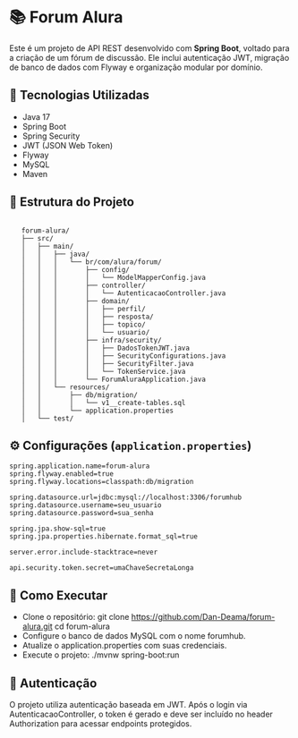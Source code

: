 # 📚 Forum Alura

Este é um projeto de API REST desenvolvido com **Spring Boot**, voltado para a criação de um fórum de discussão. Ele inclui autenticação JWT, migração de banco de dados com Flyway e organização modular por domínio.

## 🚀 Tecnologias Utilizadas

- Java 17
- Spring Boot
- Spring Security
- JWT (JSON Web Token)
- Flyway
- MySQL
- Maven

## 📁 Estrutura do Projeto

<pre><code>
   forum-alura/
   ├── src/
   │   ├── main/
   │   │   ├── java/
   │   │   │   └── br/com/alura/forum/
   │   │   │       ├── config/
   │   │   │       │   └── ModelMapperConfig.java
   │   │   │       ├── controller/
   │   │   │       │   └── AutenticacaoController.java
   │   │   │       ├── domain/
   │   │   │       │   ├── perfil/
   │   │   │       │   ├── resposta/
   │   │   │       │   ├── topico/
   │   │   │       │   └── usuario/
   │   │   │       ├── infra/security/
   │   │   │       │   ├── DadosTokenJWT.java
   │   │   │       │   ├── SecurityConfigurations.java
   │   │   │       │   ├── SecurityFilter.java
   │   │   │       │   └── TokenService.java
   │   │   │       └── ForumAluraApplication.java
   │   │   └── resources/
   │   │       ├── db/migration/
   │   │       │   └── v1__create-tables.sql
   │   │       └── application.properties
   │   └── test/</code></pre>


## ⚙️ Configurações (`application.properties`)

```properties
spring.application.name=forum-alura
spring.flyway.enabled=true
spring.flyway.locations=classpath:db/migration

spring.datasource.url=jdbc:mysql://localhost:3306/forumhub
spring.datasource.username=seu_usuario
spring.datasource.password=sua_senha

spring.jpa.show-sql=true
spring.jpa.properties.hibernate.format_sql=true

server.error.include-stacktrace=never

api.security.token.secret=umaChaveSecretaLonga
````

## 🧪 Como Executar
- Clone o repositório:
git clone https://github.com/Dan-Deama/forum-alura.git
cd forum-alura
- Configure o banco de dados MySQL com o nome forumhub.
- Atualize o application.properties com suas credenciais.
- Execute o projeto:
./mvnw spring-boot:run


## 🔐 Autenticação
O projeto utiliza autenticação baseada em JWT. Após o login via AutenticacaoController, o token é gerado e deve ser incluído no header Authorization para acessar endpoints protegidos.



